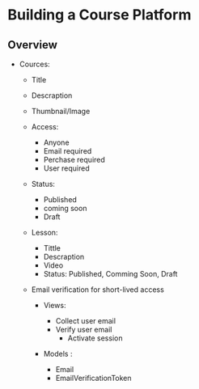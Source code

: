 # Building a Course Platform

## Overview

- Cources:
    - Title
    - Descraption
    - Thumbnail/Image
    - Access:
        - Anyone 
        - Email required 
        - Perchase required
        - User required 
    - Status:
        - Published
        - coming soon
        - Draft

    - Lesson:
        - Tittle
        - Descraption
        - Video 
        - Status: Published, Comming Soon, Draft
    
    - Email verification for short-lived access
        - Views:
            - Collect user email
            - Verify user email
                - Activate session
        
        - Models : 
            - Email
            - EmailVerificationToken 

